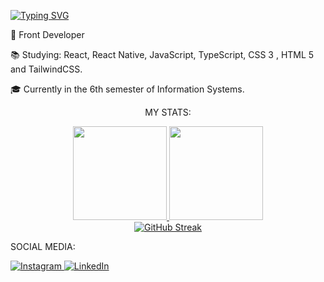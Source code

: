 <a href="https://git.io/typing-svg"><img src="https://readme-typing-svg.demolab.com?font=montserrat&size=40&duration=2000&pause=1000&color=1E90FF&center=true&vCenter=true&random=true&width=435&lines=Guilherme+Guelere" alt="Typing SVG" /></a>



💼 Front Developer

📚 Studying: React, React Native, JavaScript, TypeScript, CSS 3 , HTML 5 and TailwindCSS.

🎓 Currently in the 6th semester of Information Systems.

<div align="center">
  <p>MY STATS:</p>
  <a href="https://github.com/GuilhermeHRG">
    <img height="150em" src="https://github-readme-stats.vercel.app/api?username=GuilhermeHRG&show_icons=true&theme=transparent"/>
    <img height="150em" src="https://github-readme-stats.vercel.app/api/top-langs/?username=GuilhermeHRG&layout=compact&langs_count=7&theme=transparent"/>
  </a>
  <br>
  <a href="https://git.io/streak-stats">
    <img src="https://streak-stats.demolab.com?user=GuilhermeHRG&theme=transparent&locale=pt_BR&exclude_days=Sun%2CSat" alt="GitHub Streak" />
  </a>
</div>
<div>
  <p>SOCIAL MEDIA:</p>
  <a href="https://www.instagram.com/guilherme.guelere/" target="_blank">
    <img src="https://img.shields.io/badge/-Instagram-%23E4405F?style=for-the-badge&logo=instagram&logoColor=white" alt="Instagram">
  </a>
  <a href="https://www.linkedin.com/in/guilhermehrg" target="_blank">
    <img src="https://img.shields.io/badge/-LinkedIn-%230077B5?style=for-the-badge&logo=linkedin&logoColor=white" alt="LinkedIn">
  </a>
</div>
